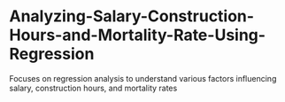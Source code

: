 # Analyzing-Salary-Construction-Hours-and-Mortality-Rate-Using-Regression
Focuses on regression analysis to understand various factors influencing salary, construction hours, and mortality rates
